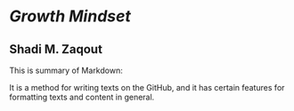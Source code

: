# *Growth Mindset* 

## Shadi M. Zaqout 
This is summary of Markdown:
 
It is a method for writing texts on the GitHub, and it has certain features for formatting texts and content in general.
